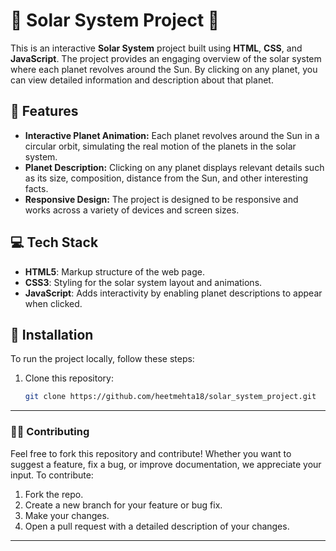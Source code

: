 # 🌟 Solar System Project 🌟

This is an interactive **Solar System** project built using **HTML**, **CSS**, and **JavaScript**. The project provides an engaging overview of the solar system where each planet revolves around the Sun. By clicking on any planet, you can view detailed information and description about that planet.

## 🌟 Features

- **Interactive Planet Animation:** Each planet revolves around the Sun in a circular orbit, simulating the real motion of the planets in the solar system.
- **Planet Description:** Clicking on any planet displays relevant details such as its size, composition, distance from the Sun, and other interesting facts.
- **Responsive Design:** The project is designed to be responsive and works across a variety of devices and screen sizes.

## 💻 Tech Stack

- **HTML5**: Markup structure of the web page.
- **CSS3**: Styling for the solar system layout and animations.
- **JavaScript**: Adds interactivity by enabling planet descriptions to appear when clicked.

## 🚀 Installation

To run the project locally, follow these steps:

1. Clone this repository:

   ```bash
   git clone https://github.com/heetmehta18/solar_system_project.git

---

### 👨‍💻 **Contributing**

Feel free to fork this repository and contribute! Whether you want to suggest a feature, fix a bug, or improve documentation, we appreciate your input. To contribute:
1. Fork the repo.
2. Create a new branch for your feature or bug fix.
3. Make your changes.
4. Open a pull request with a detailed description of your changes.

---
